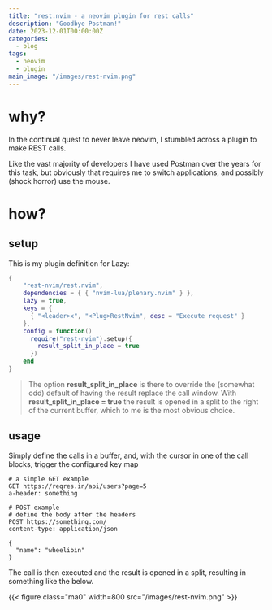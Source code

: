 ```yaml
---
title: "rest.nvim - a neovim plugin for rest calls"
description: "Goodbye Postman!"
date: 2023-12-01T00:00:00Z
categories:
  - blog
tags:
  - neovim
  - plugin
main_image: "/images/rest-nvim.png"
---
```


# why?

In the continual quest to never leave neovim, I stumbled across a plugin to make REST calls.

Like the vast majority of developers I have used Postman over the years for this task, but obviously that requires me to switch applications, and possibly (shock horror) use the mouse.

# how?

## setup

This is my plugin definition for Lazy:

```lua
{
    "rest-nvim/rest.nvim",
    dependencies = { { "nvim-lua/plenary.nvim" } },
    lazy = true,
    keys = {
      { "<leader>x", "<Plug>RestNvim", desc = "Execute request" }
    },
    config = function()
      require("rest-nvim").setup({
        result_split_in_place = true
      })
    end
}
```

> The option **result_split_in_place** is there to override the (somewhat odd) default of having the result replace the call window.
> With **result_split_in_place = true** the result is opened in a split to the right of the current buffer, which to me is the most obvious choice.

## usage

Simply define the calls in a buffer, and, with the cursor in one of the call blocks, trigger the configured key map

```nginx
# a simple GET example
GET https://reqres.in/api/users?page=5
a-header: something

# POST example
# define the body after the headers
POST https://something.com/
content-type: application/json

{
  "name": "wheelibin"
}
```

The call is then executed and the result is opened in a split, resulting in something like the below.

{{< figure class="ma0" width=800 src="/images/rest-nvim.png" >}}
